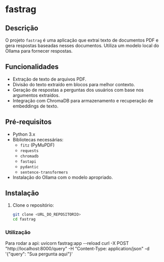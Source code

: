 # fastrag

## Descrição

O projeto `fastrag` é uma aplicação que extrai texto de documentos PDF e gera respostas baseadas nesses documentos. Utiliza um modelo local do Ollama para fornecer respostas.

## Funcionalidades

- Extração de texto de arquivos PDF.
- Divisão do texto extraído em blocos para melhor contexto.
- Geração de respostas a perguntas dos usuários com base nos argumentos extraídos.
- Integração com ChromaDB para armazenamento e recuperação de embeddings de texto.

## Pré-requisitos

- Python 3.x
- Bibliotecas necessárias:
  - `fitz` (PyMuPDF)
  - `requests`
  - `chromadb`
  - `fastapi`
  - `pydantic`
  - `sentence-transformers`
- Instalação do Ollama com o modelo apropriado.

## Instalação

1. Clone o repositório:
   ```bash
   git clone <URL_DO_REPOSITORIO>
   cd fastrag

### Utilização
Para rodar a api: uvicorn fastrag:app --reload
curl -X POST "http://localhost:8000/query" -H "Content-Type: application/json" -d '{"query": "Sua pergunta aqui"}'
